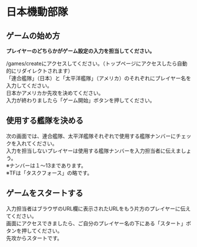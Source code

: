 # 日本機動部隊

## ゲームの始め方
**プレイヤーのどちらかがゲーム設定の入力を担当してください。**

/games/createにアクセスしてください。（トップページにアクセスしたら自動的にリダイレクトされます）  
「連合艦隊」（日本）と「太平洋艦隊」（アメリカ）のそれぞれにプレイヤー名を入力してください。  
日本かアメリカか先攻を決めてください。  
入力が終わりましたら「ゲーム開始」ボタンを押してください。

## 使用する艦隊を決める
次の画面では、連合艦隊、太平洋艦隊それぞれで使用する艦隊ナンバーにチェックを入れてください。  
入力を担当しないプレイヤーは使用する艦隊ナンバーを入力担当者に伝えましょう。  
※ナンバーは１〜13まであります。  
※TFは「タスクフォース」の略です。

## ゲームをスタートする
入力担当者はブラウザのURL欄に表示されたURLをもう片方のプレイヤーに伝えてください。  
画面にアクセスできましたら、ご自分のプレイヤー名の下にある「スタート」ボタンを押してください。  
先攻からスタートです。


